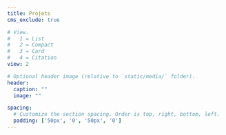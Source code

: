 ```yaml
---
title: Projets
cms_exclude: true

# View.
#   1 = List
#   2 = Compact
#   3 = Card
#   4 = Citation
view: 2

# Optional header image (relative to `static/media/` folder).
header:
  caption: ""
  image: ""

spacing:
  # Customize the section spacing. Order is top, right, bottom, left.
  padding: ['50px', '0', '50px', '0']
---
```

